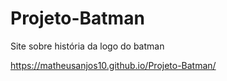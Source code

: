 # Projeto-Batman
Site sobre história da logo do batman

<a href="https://matheusanjos10.github.io/Projeto-Batman/">https://matheusanjos10.github.io/Projeto-Batman/</a>
